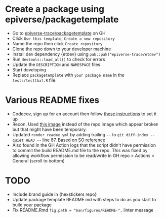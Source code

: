 # Create a package using epiverse/packagetemplate

- Go to [epiverse-trace/packagetemplate](https://github.com/epiverse-trace/packagetemplate) on GH
- Click `Use this template`, `Create a new repository`
- Name the repo then click `Create repository`
- Clone the repo down to your developer machine
- Install dev dependency {etdev} using `pak::pak("epiverse-trace/etdev")`
- Run `devtools::load_all()` to check for errors
- Update the `DESCRIPTION` and `NAMESPACE` files
- Start developing
- Replace `packagetemplate` with `your package name` in the `tests/testthat.R` file

# Various README fixes
- Codecov, sign up for an account then follow [these instructions](https://docs.codecov.com/docs/github-2-getting-a-codecov-account-and-uploading-coverage) to set it up
- Recon. Used [this image](https://www.reconverse.org/images/badge-experimental.svg) instead of the repo image which appear broken but that might have been temporary.
- Updated `render_readme.yml` by adding trailing `--` to `git diff-index --quiet HEAD --` line 87. Based on [SO reference](https://stackoverflow.com/questions/28296130/what-does-this-git-diff-index-quiet-head-mean)
- Also found in the GH Action logs that the script didn't have permission to commit the build README.md file to the repo. This was fixed by allowing workflow permission to be read/write in GH repo > Actions > General (scroll to bottom)

# TODO
- Include brand guide in {hexstickers repo}
- Update package template README.md with steps to do as you start to build your package
- Fix README.Rmd `fig.path = "man/figures/README-",` linter message
